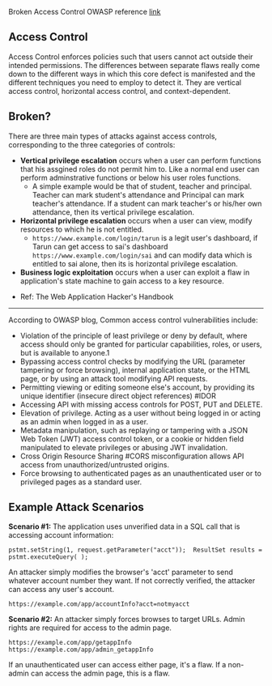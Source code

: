 Broken Access Control OWASP reference [link](https://owasp.org/Top10/A01_2021-Broken_Access_Control/)

## Access Control

Access Control enforces policies such that users cannot act outside their intended permissions. The differences between separate flaws really come down to the different ways in which this core defect is manifested and the different techniques you need to employ to detect it. They are vertical access control, horizontal access control, and context-dependent.

## Broken?

There are three main types of attacks against access controls, corresponding to the three categories of controls:

+ **Vertical privilege escalation** occurs when a user can perform functions that his assgined roles do not permit him to. Like a normal end user can perform adminstrative functions or below his user roles functions.
	+ A simple example would be that of student, teacher and principal. Teacher can mark student's attendance and Principal can mark teacher's attendance. If a student can mark teacher's or his/her own attendance, then its vertical privilege escalation.
+ **Horizontal privilege escalation** occurs when a user can view, modify resources to which he is not entitled. 
	+ `https://www.example.com/login/tarun` is a legit user's dashboard, if Tarun can get access to sai's dashboard `https://www.example.com/login/sai` and can modify data which is entitled to sai alone, then its is horizontal privilege escalation.
+ **Business logic exploitation** occurs when a user can exploit a flaw in application's state machine to gain access to a key resource.
- Ref: The Web Application Hacker's Handbook
-------------------------
According to OWASP blog, Common access control vulnerabilities include:

-   Violation of the principle of least privilege or deny by default, where access should only be granted for particular capabilities, roles, or users, but is available to anyone.1
-   Bypassing access control checks by modifying the URL (parameter tampering or force browsing), internal application state, or the HTML page, or by using an attack tool modifying API requests.  
-   Permitting viewing or editing someone else's account, by providing its unique identifier (insecure direct object references) #IDOR
-   Accessing API with missing access controls for POST, PUT and DELETE.
-   Elevation of privilege. Acting as a user without being logged in or acting as an admin when logged in as a user.
-   Metadata manipulation, such as replaying or tampering with a JSON Web Token (JWT) access control token, or a cookie or hidden field manipulated to elevate privileges or abusing JWT invalidation.
-   Cross Origin Resource Sharing #CORS misconfiguration allows API access from unauthorized/untrusted origins.
-   Force browsing to authenticated pages as an unauthenticated user or to privileged pages as a standard user.

## Example Attack Scenarios

**Scenario #1:** The application uses unverified data in a SQL call that is accessing account information:

 `pstmt.setString(1, request.getParameter("acct"));  ResultSet results = pstmt.executeQuery( );`

An attacker simply modifies the browser's 'acct' parameter to send whatever account number they want. If not correctly verified, the attacker can access any user's account.

 `https://example.com/app/accountInfo?acct=notmyacct`

**Scenario #2:** An attacker simply forces browses to target URLs. Admin rights are required for access to the admin page.

 `https://example.com/app/getappInfo  https://example.com/app/admin_getappInfo`

If an unauthenticated user can access either page, it's a flaw. If a non-admin can access the admin page, this is a flaw.